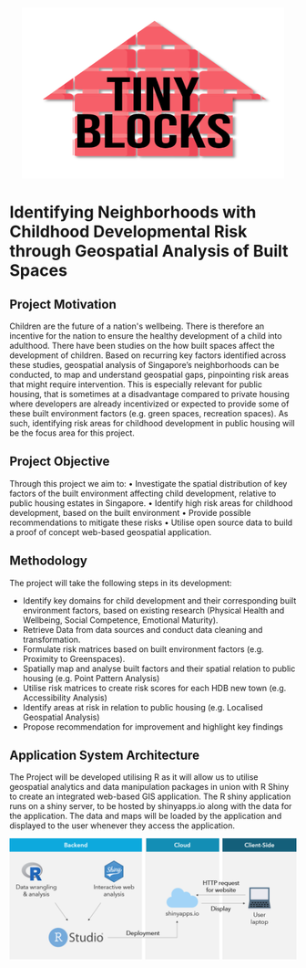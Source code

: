 <p align="center">
<img src="https://raw.githubusercontent.com/xiaorongw/gis-project/master/project_website/static/images/logo.png?token=AHTAIVFU556COXUKVBETN627QIDNQ" width="460" height="300">
</p>

# Identifying Neighborhoods with Childhood Developmental Risk through Geospatial Analysis of Built Spaces 

## Project Motivation
Children are the future of a nation's wellbeing. There is therefore an incentive for the nation to ensure the healthy development of a child into adulthood. 
There have been studies on the how built spaces affect the development of children. Based on recurring key factors identified across these studies, geospatial analysis of Singapore’s neighborhoods can be conducted, to map and understand geospatial gaps, pinpointing risk areas that might require intervention. 
This is especially relevant for public housing, that is sometimes at a disadvantage compared to private housing where developers are already incentivized or expected to provide some of these built environment factors (e.g. green spaces, recreation spaces). As such, identifying risk areas for childhood development in public housing will be the focus area for this project.

## Project Objective 
Through this project we aim to:
•	Investigate the spatial distribution of key factors of the built environment affecting child development, relative to public housing estates in Singapore.
•	Identify high risk areas for childhood development, based on the built environment
•	Provide possible recommendations to mitigate these risks
•	Utilise open source data to build a proof of concept web-based geospatial application.

## Methodology 
The project will take the following steps in its development:
+ Identify key domains for child development and their corresponding built environment factors, based on existing research (Physical Health and Wellbeing, Social Competence, Emotional Maturity).
+ Retrieve Data from data sources and conduct data cleaning and transformation. 
+ Formulate risk matrices based on built environment factors (e.g. Proximity to Greenspaces).
+ Spatially map and analyse built factors and their spatial relation to public housing (e.g. Point Pattern Analysis)
+ Utilise risk matrices to create risk scores for each HDB new town (e.g. Accessibility Analysis)
+ Identify areas at risk in relation to public housing (e.g. Localised Geospatial Analysis)
+ Propose recommendation for improvement and highlight key findings 

## Application System Architecture 
The Project will be developed utilising R as it will allow us to utilise geospatial analytics and data manipulation packages in union with R Shiny to create an integrated web-based GIS application. The R shiny application runs on a shiny server, to be hosted by shinyapps.io along with the data for the application. The data and maps will be loaded by the application and displayed to the user whenever they access the application.

![Architecture](https://raw.githubusercontent.com/xiaorongw/gis-project/master/project_website/static/images/architecture.png?token=AHTAIVFGXWQJANGYGCJWIF27QIB34)
